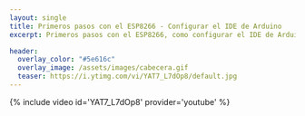 ```yaml
---
layout: single
title: Primeros pasos con el ESP8266 - Configurar el IDE de Arduino
excerpt: Primeros pasos con el ESP8266, como configurar el IDE de Arduino para poder programar estos módulos directamente desde él.

header:
  overlay_color: "#5e616c"
  overlay_image: /assets/images/cabecera.gif
  teaser: https://i.ytimg.com/vi/YAT7_L7dOp8/default.jpg
---
```


{% include video id='YAT7_L7dOp8' provider='youtube' %}
